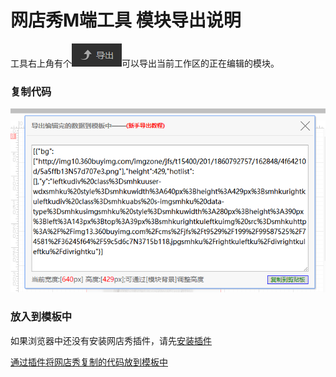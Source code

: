 # 网店秀M端工具 模块导出说明

工具右上角有个![](/assets/11.png)可以导出当前工作区的正在编辑的模块。

### 复制代码

![](/assets/20180118094110.png)

### 放入到模板中

如果浏览器中还没有安装网店秀插件，请先[安装插件](//wang-dian-xiu-cha-jian-he-an-zhuang.md#网店秀插件下载)

[通过插件将网店秀复制的代码放到模板中](//wang-dian-xiu-cha-jian-he-an-zhuang.md#网店秀插件使用)

